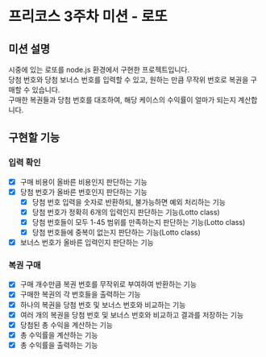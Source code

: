 # 프리코스 3주차 미션 - 로또

## 미션 설명  
시중에 있는 로또를 node.js 환경에서 구현한 프로젝트입니다.  
당첨 번호와 당첨 보너스 번호를 입력할 수 있고, 원하는 만큼 무작위 번호로 복권을 구매할 수 있습니다.  
구매한 복권들과 당첨 번호를 대조하여, 해당 케이스의 수익률이 얼마가 되는지 계산합니다.  
  
## 구현할 기능  
### 입력 확인  
- [x] 구매 비용이 올바른 비용인지 판단하는 기능  
- [x] 당첨 번호가 올바른 번호인지 판단하는 기능  
    - [x] 당첨 번호 입력을 숫자로 반환하되, 불가능하면 예외 처리하는 기능  
    - [x] 당첨 번호가 정확히 6개의 입력인지 판단하는 기능(Lotto class)  
    - [x] 당첨 번호들이 모두 1-45 범위를 만족하는지 판단하는 기능(Lotto class)  
    - [x] 당첨 번호들에 중복이 없는지 판단하는 기능(Lotto class)  
- [x] 보너스 번호가 올바른 입력인지 판단하는 기능  
  
### 복권 구매  
- [x] 구매 개수만큼 복권 번호를 무작위로 부여하여 반환하는 기능  
- [x] 구매한 복권의 각 번호들을 출력하는 기능  
- [x] 하나의 복권을 당첨 번호 및 보너스 번호와 비교하는 기능  
- [x] 여러 개의 복권을 당첨 번호 및 보너스 번호와 비교하고 결과를 저장하는 기능  
- [x] 당첨된 총 수익을 계산하는 기능  
- [x] 총 수익률을 계산하는 기능  
- [x] 총 수익률을 출력하는 기능  